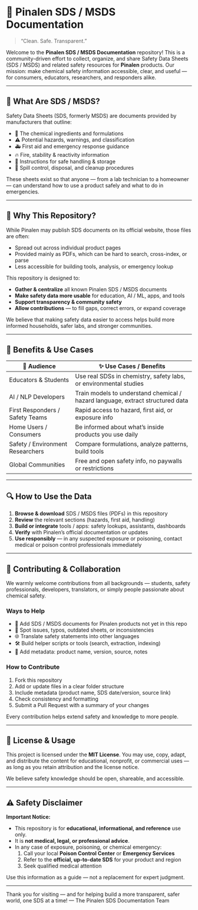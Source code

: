 # 🌱 Pinalen SDS / MSDS Documentation

> “Clean. Safe. Transparent.”

Welcome to the **Pinalen SDS / MSDS Documentation** repository! This is a community-driven effort to collect, organize, and share Safety Data Sheets (SDS / MSDS) and related safety resources for **Pinalen** products. Our mission: make chemical safety information accessible, clear, and useful — for consumers, educators, researchers, and responders alike.

---

## 📘 What Are SDS / MSDS?

Safety Data Sheets (SDS, formerly MSDS) are documents provided by manufacturers that outline:

- 🔬 The chemical ingredients and formulations
- ⚠️ Potential hazards, warnings, and classification
- 🚑 First aid and emergency response guidance
- 🔥 Fire, stability & reactivity information
- 🧴 Instructions for safe handling & storage
- 🧯 Spill control, disposal, and cleanup procedures

These sheets exist so that anyone — from a lab technician to a homeowner — can understand how to use a product safely and what to do in emergencies.

---

## 🎯 Why This Repository?

While Pinalen may publish SDS documents on its official website, those files are often:

- Spread out across individual product pages
- Provided mainly as PDFs, which can be hard to search, cross-index, or parse
- Less accessible for building tools, analysis, or emergency lookup

This repository is designed to:

- **Gather & centralize** all known Pinalen SDS / MSDS documents
- **Make safety data more usable** for education, AI / ML, apps, and tools
- **Support transparency & community safety**
- **Allow contributions** — to fill gaps, correct errors, or expand coverage

We believe that making safety data easier to access helps build more informed households, safer labs, and stronger communities.

---

## 🌟 Benefits & Use Cases

| 👥 Audience                      | ✨ Use Cases / Benefits                                                        |
| -------------------------------- | ------------------------------------------------------------------------------ |
| Educators & Students             | Use real SDSs in chemistry, safety labs, or environmental studies              |
| AI / NLP Developers              | Train models to understand chemical / hazard language, extract structured data |
| First Responders / Safety Teams  | Rapid access to hazard, first aid, or exposure info                            |
| Home Users / Consumers           | Be informed about what’s inside products you use daily                         |
| Safety / Environment Researchers | Compare formulations, analyze patterns, build tools                            |
| Global Communities               | Free and open safety info, no paywalls or restrictions                         |

---

## 🔍 How to Use the Data

1. **Browse & download** SDS / MSDS files (PDFs) in this repository
2. **Review** the relevant sections (hazards, first aid, handling)
3. **Build or integrate** tools / apps: safety lookups, assistants, dashboards
4. **Verify** with Pinalen’s official documentation or updates
5. **Use responsibly** — in any suspected exposure or poisoning, contact medical or poison control professionals immediately

---

## 🤝 Contributing & Collaboration

We warmly welcome contributions from all backgrounds — students, safety professionals, developers, translators, or simply people passionate about chemical safety.

### Ways to Help

- 📄 Add SDS / MSDS documents for Pinalen products not yet in this repo
- 🧮 Spot issues, typos, outdated sheets, or inconsistencies
- 🌐 Translate safety statements into other languages
- 🛠 Build helper scripts or tools (search, extraction, indexing)
- 📝 Add metadata: product name, version, source, notes

### How to Contribute

1. Fork this repository
2. Add or update files in a clear folder structure
3. Include metadata (product name, SDS date/version, source link)
4. Check consistency and formatting
5. Submit a Pull Request with a summary of your changes

Every contribution helps extend safety and knowledge to more people.

---

## 📜 License & Usage

This project is licensed under the **MIT License**.
You may use, copy, adapt, and distribute the content for educational, nonprofit, or commercial uses — as long as you retain attribution and the license notice.

We believe safety knowledge should be open, shareable, and accessible.

---

## ⚠️ Safety Disclaimer

**Important Notice:**

- This repository is for **educational, informational, and reference** use only.
- It is **not medical, legal, or professional advice**.
- In any case of exposure, poisoning, or chemical emergency:
  1. Call your local **Poison Control Center** or **Emergency Services**
  2. Refer to the **official, up-to-date SDS** for your product and region
  3. Seek qualified medical attention

Use this information as a guide — not a replacement for expert judgment.

---

Thank you for visiting — and for helping build a more transparent, safer world, one SDS at a time!
— The Pinalen SDS Documentation Team
